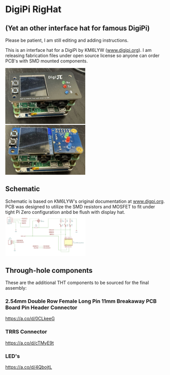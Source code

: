 # DigiPi RigHat
## (Yet an other interface hat for famous DigiPi)

Please be patient, I am still editing and adding instructions.

This is an interface hat for a DigiPi by KM6LYW (www.digipi.org).
I am releasing fabrication files under open source license so anyone can order PCB's with SMD mounted components.

<img src="https://github.com/AC8L/DigiPi_RigHat/blob/main/images/Installed_With_Panel.jpeg" width=50% height=50%>
<img src="https://github.com/AC8L/DigiPi_RigHat/blob/main/images/Installed.jpeg" width=50% height=50%>

## Schematic
Schematic is based on KM6LYW's original documentation at www.digpi.org. PCB was designed to utilize the SMD resistors and MOSFET to fit under tight Pi Zero configuration anbd be flush with display hat.
<img src="https://github.com/AC8L/DigiPi_RigHat/blob/main/images/Schematic.png" width=50% height=50%>

## Through-hole components
These are the additional THT components to be sourced for the final assembly:

### 2.54mm Double Row Female Long Pin 11mm Breakaway PCB Board Pin Header Connector 
https://a.co/d/0CLkeeG

### TRRS Connector
https://a.co/d/cTMyE9t

### LED's
https://a.co/d/4QbojtL
